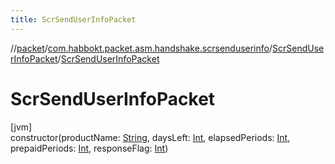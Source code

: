 ```yaml
---
title: ScrSendUserInfoPacket
---
```

//[packet](../../../index.html)/[com.habbokt.packet.asm.handshake.scrsenduserinfo](../index.html)/[ScrSendUserInfoPacket](index.html)/[ScrSendUserInfoPacket](-scr-send-user-info-packet.html)



# ScrSendUserInfoPacket



[jvm]\
constructor(productName: [String](https://kotlinlang.org/api/latest/jvm/stdlib/kotlin/-string/index.html), daysLeft: [Int](https://kotlinlang.org/api/latest/jvm/stdlib/kotlin/-int/index.html), elapsedPeriods: [Int](https://kotlinlang.org/api/latest/jvm/stdlib/kotlin/-int/index.html), prepaidPeriods: [Int](https://kotlinlang.org/api/latest/jvm/stdlib/kotlin/-int/index.html), responseFlag: [Int](https://kotlinlang.org/api/latest/jvm/stdlib/kotlin/-int/index.html))




